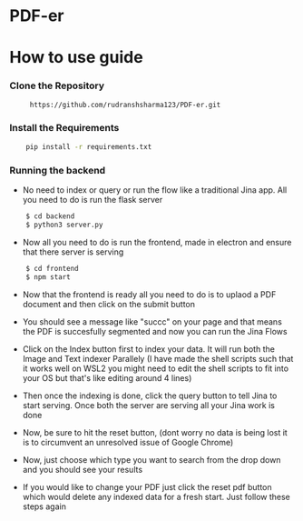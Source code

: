 # PDF-er

# How to use guide


### Clone the Repository

```bash
     https://github.com/rudranshsharma123/PDF-er.git
```

### Install the Requirements

```bash
    pip install -r requirements.txt
```

### Running the backend

-   No need to index or query or run the flow like a traditional Jina app. All you need to do is run the flask server

```bash
    $ cd backend
    $ python3 server.py
```
-  Now all you need to do is run the frontend, made in electron and ensure that there server is serving

```bash
    $ cd frontend
    $ npm start
```
- Now that the frontend is ready all you need to do is to uplaod a PDF document and then click on the submit button

- You should see a message like "succc" on your page and that means the PDF is succesfully segmented and now you can run the Jina Flows

- Click on the Index button first to index your data. It will run both the Image and Text indexer Parallely (I have made the shell scripts such that it works well on WSL2 you might need to edit the shell scripts to fit into your OS but that's like editing around 4 lines)

- Then once the indexing is done, click the query button to tell Jina to start serving. Once both the server are serving all your Jina work is done

- Now, be sure to hit the reset button, (dont worry no data is being lost it is to circumvent an unresolved issue of Google Chrome)

- Now, just choose which type you want to search from the drop down and you should see your results 

- If you would like to change your PDF just click the reset pdf button which would delete any indexed data for a fresh start. Just follow these steps again  




